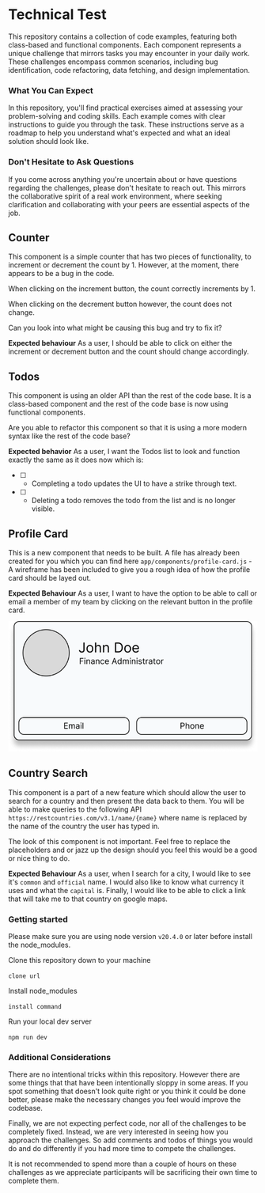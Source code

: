 # Technical Test

This repository contains a collection of code examples, featuring both 
class-based and functional components. Each component represents a unique
challenge that mirrors tasks you may encounter in your daily work. These
challenges encompass common scenarios, including bug identification, code
refactoring, data fetching, and design implementation.

### What You Can Expect

In this repository, you'll find practical exercises aimed at assessing your
problem-solving and coding skills. Each example comes with clear instructions to
guide you through the task. These instructions serve as a roadmap to help you
understand what's expected and what an ideal solution should look like.

### Don't Hesitate to Ask Questions

If you come across anything you're uncertain about or have questions regarding
the challenges, please don't hesitate to reach out. This mirrors the
collaborative spirit of a real work environment, where seeking clarification and
collaborating with your peers are essential aspects of the job.

## Counter

This component is a simple counter that has two pieces of functionality, to
increment or decrement the count by 1. However, at the moment, there appears to
be a bug in the code.

When clicking on the increment button, the count correctly increments by 1.

When clicking on the decrement button however, the count does not change.

Can you look into what might be causing this bug and try to fix it?

**Expected behaviour** As a user, I should be able to click on either the
increment or decrement button and the count should change accordingly.

## Todos

This component is using an older API than the rest of the code base. It is a
class-based component and the rest of the code base is now using functional
components.

Are you able to refactor this component so that it is using a more modern syntax
like the rest of the code base?

**Expected behavior** As a user, I want the Todos list to look and function
exactly the same as it does now which is:

* [ ] - Completing a todo updates the UI to have a strike through text.
* [ ] - Deleting a todo removes the todo from the list and is no longer visible.

## Profile Card

This is a new component that needs to be built. A file has already been created
for you which you can find here `app/components/profile-card.js` - A wireframe
has been included to give you a rough idea of how the profile card should be
layed out.

**Expected Behaviour** As a user, I want to have the option to be able to call
or email a member of my team by clicking on the relevant button in the profile
card.

![Profile card wireframe](profile-card-wireframe.png)

## Country Search

This component is a part of a new feature which should allow the user to search
for a country and then present the data back to them. You will be able to make
queries to the following API `https://restcountries.com/v3.1/name/{name}` where
name is replaced by the name of the country the user has typed in.

The look of this component is not important. Feel free to replace the
placeholders and or jazz up the design should you feel this would be a good or
nice thing to do.

**Expected Behaviour** As a user, when I search for a city, I would like to see
it's `common` and `official` name. I would also like to know what currency it
uses and what the `capital` is. Finally, I would like to be able to click a
link that will take me to that country on google maps.

### Getting started

Please make sure you are using node version `v20.4.0` or later before install
the node_modules.

Clone this repository down to your machine

`clone url`

Install node_modules

`install command`

Run your local dev server

`npm run dev`

### Additional Considerations

There are no intentional tricks within this repository. However there are some
things that that have been intentionally sloppy in some areas. If you spot
something that doesn't look quite right or you think it could be done better,
please make the necessary changes you feel would improve the codebase.

Finally, we are not expecting perfect code, nor all of the challenges to be
completely fixed. Instead, we are very interested in seeing how you approach
the challenges. So add comments and todos of things you would do and do
differently if you had more time to compete the challenges.

It is not recommended to spend more than a couple of hours on these challenges
as we appreciate participants will be sacrificing their own time to complete them.
